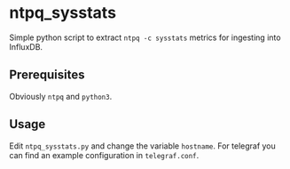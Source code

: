 # ntpq_sysstats

Simple python script to extract `ntpq -c sysstats` metrics for ingesting into InfluxDB.

## Prerequisites

Obviously `ntpq` and `python3`.

## Usage

Edit `ntpq_sysstats.py` and change the variable `hostname`. For telegraf you can find an example configuration in `telegraf.conf`.
